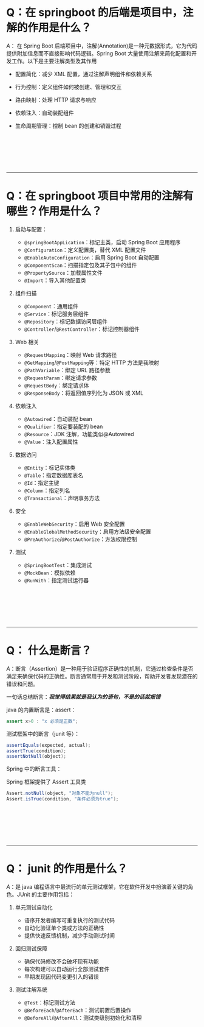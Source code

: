 # Q：在 springboot 的后端是项目中，注解的作用是什么？

_*A*_： 在 Spring Boot 后端项目中，注解(Annotation)是一种元数据形式，它为代码提供附加信息而不直接影响代码逻辑。Spring Boot 大量使用注解来简化配置和开发工作。以下是主要注解类型及其作用

- 配置简化：减少 XML 配置，通过注解声明组件和依赖关系

- 行为控制：定义组件如何被创建、管理和交互

- 路由映射：处理 HTTP 请求与响应

- 依赖注入：自动装配组件

- 生命周期管理：控制 bean 的创建和销毁过程

<br>
<br>
<br>
<br>
<br>

---

# Q：在 springboot 项目中常用的注解有哪些？作用是什么？

1. 启动与配置：

   - `@springBootAppLication`：标记主类，启动 Spring Boot 应用程序
   - `@Configuration`：定义配置类，替代 XML 配置文件
   - `@EnableAutoConfiguration`：启用 Spring Boot 自动配置
   - `@ComponentScan`：扫描指定包及其子包中的组件
   - `@PropertySource`：加载属性文件
   - `@Import`：导入其他配置类

2. 组件扫描

   - `@Component`：通用组件
   - `@Service`：标记服务层组件
   - `@Repository`：标记数据访问层组件
   - `@Controller`/`@RestController`：标记控制器组件

3. Web 相关

   - `@RequestMapping`：映射 Web 请求路径
   - `@GetMapping`/`@PostMapping`等：特定 HTTP 方法是我映射
   - `@PathVariable`：绑定 URL 路径参数
   - `@RequestParam`：绑定请求参数
   - `@RequestBody`：绑定请求体
   - `@ResponseBody`：将返回值序列化为 JSON 或 XML

4. 依赖注入

   - `@Autowired`：自动装配 bean
   - `@Qualifier`：指定要装配的 bean
   - `@Resource`：JDK 注解，功能类似@Autowired
   - `@Value`：注入配置属性

5. 数据访问

   - `@Entity`：标记实体类
   - `@Table`：指定数据库表名
   - `@Id`：指定主键
   - `@Column`：指定列名
   - `@Transactional`：声明事务方法

6. 安全

   - `@EnableWebSecurity`：启用 Web 安全配置
   - `@EnableGlobalMethodSecurity`：启用方法级安全配置
   - `@PreAuthorize`/`@PostAuthorize`：方法权限控制

7. 测试
   - `@SpringBootTest`：集成测试
   - `@MockBean`：模拟依赖
   - `@RunWith`：指定测试运行器

<br>
<br>
<br>
<br>
<br>

---

# Q： 什么是断言？

_*A*_：断言（Assertion）是一种用于验证程序正确性的机制，它通过检查条件是否满足来确保代码的正确性。断言通常用于开发和测试阶段，帮助开发者发现潜在的错误和问题。

一句话总结断言：**_我觉得结果就是我认为的语句，不是的话就报错_**

java 的内置断言是：assert：

```java
assert x>0 : "x 必须是正数";
```

测试框架中的断言（junit 等）：

```java
assertEquals(expected, actual);
assertTrue(condition);
assertNotNull(object);
```

Spring 中的断言工具：

Spring 框架提供了 Assert 工具类

```java
Assert.notNull(object, "对象不能为null");
Assert.isTrue(condition, "条件必须为true");
```

<br>
<br>
<br>
<br>
<br>

---

# Q： junit 的作用是什么？

_*A*_：是 java 编程语言中最流行的单元测试框架，它在软件开发中扮演着关键的角色。JUnit 的主要作用包括：

1. 单元测试自动化

   - 语序开发者编写可重复执行的测试代码
   - 自动化验证单个类或方法的正确性
   - 提供快速反馈机制，减少手动测试时间

2. 回归测试保障

   - 确保代码修改不会破坏现有功能
   - 每次构建可以自动运行全部测试套件
   - 早期发现因代码变更引入的错误

3. 测试注解系统

   - `@Test`：标记测试方法
   - `@BeforeEach`/`@AfterEach`：测试前置后置操作
   - `@BeforeAll`/`@AfterAll`：测试类级别初始化和清理

